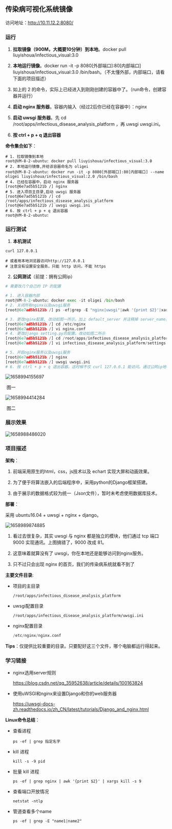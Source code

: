 ## 传染病可视化系统镜像
访问地址：http://10.11.12.2:8080/
### 运行

1. **拉取镜像（900M，大概要10分钟）到本地**。docker pull liuyishoua/infectious_visual:3.0

   

2. **本地运行镜像**。docker run -it -p 8080[外部端口]:80[内部端口] liuyishoua/infectious_visual:3.0 /bin/bash。（不太懂外部，内部端口，请看下面的项目描述）

   

3. 如上的 2 的命令，实际上已经进入到刚刚创建的容器中了。（run命令，创建容器并运行）

   

4. **启动 nginx 服务器**。容器内输入（经过2后你已经在容器中）：nginx

   

5. **启动 uwsgi 服务器**。先 cd /root/apps/infectious_disease_analysis_platform ，再 uwsgi uwsgi.ini。

   

6. **按 ctrl + p + q 退出容器**

**命令集合如下**：

```shell
# 1. 拉取镜像到本地
root@VM-8-2-ubuntu: docker pull liuyishoua/infectious_visual:3.0
# 2. 本地运行镜像,并给该容器命名为 oligei
root@VM-8-2-ubuntu: docker run -it -p 8080[外部端口]:80[内部端口] --name oligei liuyishoua/infectious_visual:2.0 /bin/bash
# 4. 已经在容器中，启动 nginx 服务器
[root@6e7ad5b5121b /] nginx
# 5. 进入项目主目录,启动 uwsgi 服务器
[root@6e7ad5b5121b /] cd /root/apps/infectious_disease_analysis_platform
[root@6e7ad5b5121b /] uwsgi uwsgi.ini
# 6. 按 ctrl + p + q 退出容器
root@VM-8-2-ubuntu:
```

###  运行测试

1. **本机测试**

```shell
curl 127.0.0.1

# 或者用本地浏览器访问http://127.0.0.1
# 注意没有设置安全服务，只能 http 访问，不能 https
```

2. **公网测试**（前提：拥有公网ip）

```python
# 需要改几个自己的 IP 的配置

# 1. 进入容器内部
root@VM-8-2-ubuntu: docker exec -it oligei /bin/bash
# 2. 关闭所有nginx以及uwsgi服务
[root@6e7ad5b5121b /] ps -ef|grep -E "nginx|uwsgi"|awk '{print $2}'|xargs kill -s 9

# 3. 更改nginx配置, 改动如图一所示。加上 default_server 并注释掉 server_name。
[root@6e7ad5b5121b /] cd /etc/nginx
[root@6e7ad5b5121b /] vi nginx.conf
# 4. 更改django setting.py的配置。改动如图二所示
[root@6e7ad5b5121b /] cd /root/apps/infectious_disease_analysis_platform/
[root@6e7ad5b5121b /] vi infectious_disease_analysis_platform/settings.py

# 5. 开启nginx服务以及uwsgi服务
[root@6e7ad5b5121b /] nginx
[root@6e7ad5b5121b /] uwsgi uwsgi.ini
# 6. 按 ctrl + p + q 退出容器。这时候不仅 curl 127.0.0.1 能访问。通过公网ip地址也能访问。比如我的服务器 http://82.156.12.199/
```

![1658994155697](http://10.11.12.2/liuyishou/infectious_visual/-/raw/master/images/docker/infectious/4.png)

​											图一

![1658994414284](http://10.11.12.2/liuyishou/infectious_visual/-/raw/master/images/docker/infectious/5.png)

​											图二

### 展示效果

![1658988486020](http://10.11.12.2/liuyishou/infectious_visual/-/raw/master/images/docker/infectious/1.png)

### 项目描述

**架构**：

1. 前端采用原生的html，css，js技术以及 echart 实现大屏和动画效果。 

   

2. 为了便于将算法嵌入的后端程序中，采用python的Django框架搭建。

   

3. 由于展示的数据格式较为统一（Json文件），暂时未考虑使用数据库技术。

**部署**：

采用 ubuntu16.04 + uwsgi + nginx + django。

![1658989874885](http://10.11.12.2/liuyishou/infectious_visual/-/raw/master/images/docker/infectious/3.png)

1. 看过去很复杂，其实 uwsgi 与 nginx 都是独立的模块，他们通过 tcp 端口 9000 实现通讯。上图搞错了，9000 改成 81。

   

2. 这意味着就算没有了 uwsgi，你在本地还是能够访问到nginx服务。

   

3. 只不过只会出现 nginx 的首页，我们的传染病系统就看不到了

**主要文件目录**:

* 项目的主目录

  ```shell
  /root/apps/infectious_disease_analysis_platform
  ```

* uwsgi配置目录

  ```shell
  /root/apps/infectious_disease_analysis_platform/uwsgi.ini
  ```

* nginx配置目录

  ```python
  /etc/nginx/nginx.conf
  ```

**Tips**：仅提供比较重要的目录。只要配好这三个文件，哪个电脑都运行得起来。

### 学习链接

* nginx选用server规则 

  https://blog.csdn.net/qq_35952638/article/details/100163824

* 使用uWSGI和nginx来设置Django和你的web服务器

  https://uwsgi-docs-zh.readthedocs.io/zh_CN/latest/tutorials/Django_and_nginx.html

**Linux命令总结**：

* 查看进程

  ```shell
  ps -ef | grep 指定名字
  ```

* kill 进程

  ```shell
  kill -s -9 pid
  ```

* 批量 kill 进程

  ```shell
  ps -ef | grep nginx | awk '{print $2}' | xargs kill -s 9 
  ```

* 查看端口开放情况

  ```shell
  netstat -ntlp
  ```

* 管道查看多个name

  ```shell
  ps -ef | grep -E "name1|name2"
  ```
